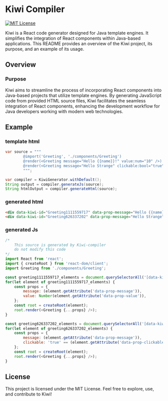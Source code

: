 
# Kiwi Compiler
[![MIT License](https://img.shields.io/badge/License-MIT-green.svg)](https://choosealicense.com/licenses/mit/)

Kiwi is a React code generator designed for Java template engines. It simplifies the integration of React components within Java-based applications. This README provides an overview of the Kiwi project, its purpose, and an example of its usage.

## Overview

### Purpose

Kiwi aims to streamline the process of incorporating React components into Java-based projects that utilize template engines. By generating JavaScript code from provided HTML source files, Kiwi facilitates the seamless integration of React components, enhancing the development workflow for Java developers working with modern web technologies.

## Example


### template html
```java
var source = """
        @import('Greeting', './components/Greeting')
        @render(<Greeting message="Hello {{name}}!" value:num="10" />)
        @render(<Greeting message="Hello Strange" clickable:bool="true" />)
        """;

var compiler = KiwiGenerator.withDefault();
String output = compiler.generateJs(source);
String htmlOutput = compiler.generateHtml(source);
```


### generated html
```html
<div data-kiwi-id="Greeting1111559717" data-prop-message="Hello {{name}}!" data-prop-value="10"></div>
<div data-kiwi-id="Greeting626337202" data-prop-message="Hello Strange" data-prop-clickable="true"></div>
```


### generated Js
```js
/*
    This source is generated by Kiwi-compiler
    do not modify this code
*/
import React from 'react';
import { createRoot } from 'react-dom/client';
import Greeting from './components/Greeting';

const greeting1111559717_elements = document.querySelectorAll('[data-kiwi-id="Greeting1111559717"]');
for(let element of greeting1111559717_elements) {
	const props = {
		message: (element.getAttribute('data-prop-message')),
		value: Number(element.getAttribute('data-prop-value')),
	};
	const root = createRoot(element);
	root.render(<Greeting {...props} />);
}

const greeting626337202_elements = document.querySelectorAll('[data-kiwi-id="Greeting626337202"]');
for(let element of greeting626337202_elements) {
	const props = {
		message: (element.getAttribute('data-prop-message')),
		clickable: 'true' == (element.getAttribute('data-prop-clickable')),
	};
	const root = createRoot(element);
	root.render(<Greeting {...props} />);
}
```


## License

This project is licensed under the MIT License. Feel free to explore, use, and contribute to Kiwi!

